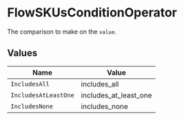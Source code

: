 # FlowSKUsConditionOperator

The comparison to make on the `value`.


## Values

| Name                  | Value                 |
| --------------------- | --------------------- |
| `IncludesAll`         | includes_all          |
| `IncludesAtLeastOne`  | includes_at_least_one |
| `IncludesNone`        | includes_none         |